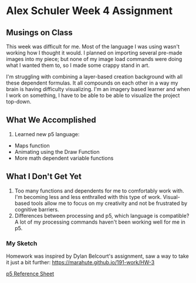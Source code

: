 # Alex Schuler Week 4 Assignment

## Musings on Class
  This week was difficult for me. Most of the language I was using wasn't working how I thought it would. I planned on importing several pre-made images into my piece; but none of my image load commands were doing what I wanted them to, so I made some crappy stand in art.

  I'm struggling with combining a layer-based creation background with all these dependent formulas. It all compounds on each other in a way my brain is having difficulty visualizing. I'm an imagery based learner and when I work on something, I have to be able to be able to visualize the project top-down.

## What We Accomplished

1. Learned new p5 language:
* Maps function
* Animating using the Draw Function
* More math dependent variable functions

## What I Don't Get Yet

1. Too many functions and dependents for me to comfortably work with. I'm becoming less and less enthralled with this type of work. Visual-based tools allow me to focus on my creativity and not be frustrated by cognitive barriers.
2. Differences between processing and p5, which language is compatible? A lot of my processing commands haven't been working well for me in p5.

### My Sketch
Homework was inspired by Dylan Belcourt's assignment, saw a way to take it just a bit further: https://marahute.github.io/191-work/HW-3

[p5 Reference Sheet](https://p5js.org/reference/)
